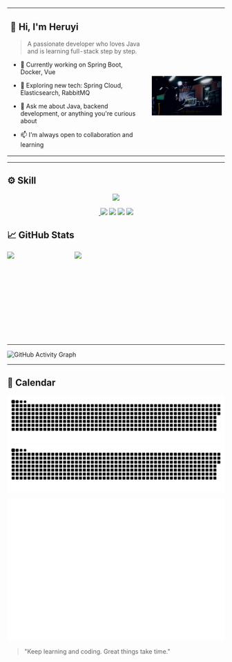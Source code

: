 <table border="0">
  <tr>
    <td>

## 👋 Hi, I'm Heruyi

> A passionate developer who loves Java and is learning full-stack step by step.

- 🔭 Currently working on Spring Boot, Docker, Vue  
- 🌱 Exploring new tech: Spring Cloud, Elasticsearch, RabbitMQ  
- 💬 Ask me about Java, backend development, or anything you're curious about  
- 📫 I'm always open to collaboration and learning

    </td>
    <td>

<br/><br/> <br/><br/> 
<img src="https://github.com/He-ry/He-ry/blob/main/gif/keyword.gif" width="360" />

  </tr>
</table>




---

## ⚙️ Skill
<p align="center">
<img src="https://skillicons.dev/icons?i=spring,mysql,redis,vue,elasticsearch,linux,docker,git,java,python,vim,idea,pycharm" />
</p>
<p align="center">
<a href="https://blog.csdn.net/qq_52227892">
    <img src="https://img.shields.io/badge/CSDN Page View-112K-E65A65.svg" alt="" title="原首的csdn" />
</a>
<img src="https://komarev.com/ghpvc/?username=He-ry&abbreviated=true&color=red" />
<a href="https://github.com/He-ry"><img src="https://img.shields.io/badge/GitHub-Hery-black?logo=github" /></a>
<a href="https://blog.csdn.net/qq_52227892"><img src="https://img.shields.io/badge/CSDN-原首-red" /></a>
<img href="mailto:508816739@qq.com" src="https://img.shields.io/badge/508816739@qq.com-0A74DA?logo=qq&logoColor=white" />
</p>

## 📈 GitHub Stats

<div style="display: flex; width: 60%; gap: 10px; align-items: stretch; justify-content: center;">
  <img src="https://github-readme-stats.vercel.app/api?username=He-ry&show_icons=true&theme=default&cache_seconds=1"
       style="flex: 1; height: 200px; object-fit: contain;" />
  <img src="https://github-readme-stats.vercel.app/api/top-langs/?username=He-ry&layout=compact&theme=default&cache_seconds=1"
       style="flex: 1; height: 200px; object-fit: contain;" />
</div>





---

![GitHub Activity Graph](https://github-readme-activity-graph.vercel.app/graph?username=He-ry&theme=github-compact&area=true)

---

## 🐍 Calendar

![GitHub Snake Light](https://github.com/He-ry/He-ry/blob/output/github-contribution-grid-snake.svg#gh-light-mode-only)
![GitHub Snake Dark](https://github.com/He-ry/He-ry/blob/output/github-contribution-grid-snake-dark.svg#gh-dark-mode-only)


![Full Year Calendar](https://github.com/He-ry/He-ry/blob/main/dist/metrics.plugin.isocalendar.fullyear.svg)

> "Keep learning and coding. Great things take time."

